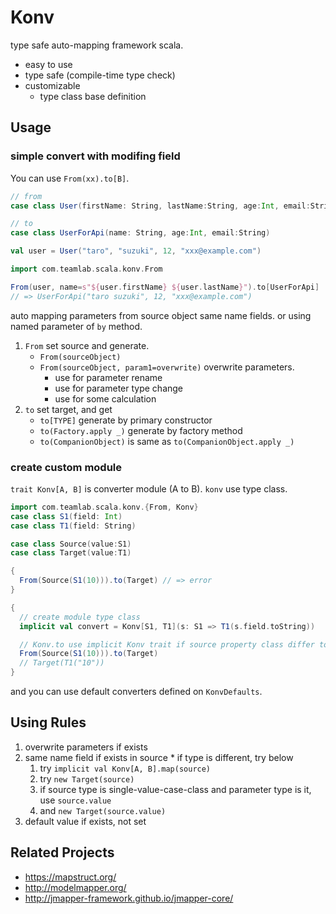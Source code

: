 Konv
===============

type safe auto-mapping framework scala.

 * easy to use
 * type safe (compile-time type check)
 * customizable
   * type class base definition

Usage
-----

### simple convert with modifing field

You can use `From(xx).to[B]`.

```scala
// from
case class User(firstName: String, lastName:String, age:Int, email:String)

// to
case class UserForApi(name: String, age:Int, email:String)

val user = User("taro", "suzuki", 12, "xxx@example.com")

import com.teamlab.scala.konv.From

From(user, name=s"${user.firstName} ${user.lastName}").to[UserForApi]
// => UserForApi("taro suzuki", 12, "xxx@example.com")
```

auto mapping parameters from source object same name fields. or using named parameter of `by` method.

  1. `From` set source and generate.
     - `From(sourceObject)`
     - `From(sourceObject, param1=overwrite)` overwrite parameters.
        - use for parameter rename
        - use for parameter type change
        - use for some calculation
  2. `to` set target, and get
     - `to[TYPE]` generate by primary constructor
     - `to(Factory.apply _)` generate by factory method
     - `to(CompanionObject)` is same as `to(CompanionObject.apply _)`

### create custom module

`trait Konv[A, B]` is converter module (A to B). `konv` use type class.

```scala
import com.teamlab.scala.konv.{From, Konv}
case class S1(field: Int)
case class T1(field: String)

case class Source(value:S1)
case class Target(value:T1)

{
  From(Source(S1(10))).to(Target) // => error
}

{
  // create module type class
  implicit val convert = Konv[S1, T1](s: S1 => T1(s.field.toString))

  // Konv.to use implicit Konv trait if source property class differ to target parameter class
  From(Source(S1(10))).to(Target)
  // Target(T1("10"))
}
```

and you can use default converters defined on `KonvDefaults`.

Using Rules
-----------

  1. overwrite parameters if exists
  2. same name field if exists in source
    * if type is different, try below
      1. try `implicit val Konv[A, B].map(source)`
      2. try `new Target(source)`
      3. if source type is single-value-case-class and parameter type is it, use `source.value`
      4. and `new Target(source.value)`
  3. default value if exists, not set


Related Projects
----------------

  * https://mapstruct.org/
  * http://modelmapper.org/
  * http://jmapper-framework.github.io/jmapper-core/

